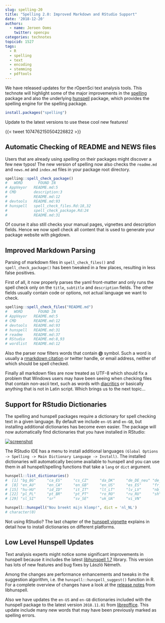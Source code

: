 ```yaml
---
slug: spelling-20
title: "Spelling 2.0: Improved Markdown and RStudio Support"
date: '2018-12-20'
authors:
  - name: Jeroen Ooms
    twitter: opencpu
categories: technotes
topicid: 1527
tags:
  - R
  - spelling
  - text
  - encoding
  - stemming
  - pdftools
---
```


We have released updates for the rOpenSci text analysis tools. This technote will highlight some of the major improvements in the [spelling](https://github.com/ropensci/spelling#readme) package and also the underlying [hunspell](https://cloud.r-project.org/web/packages/hunspell/vignettes/intro.html) package, which provides the spelling engine for the spelling package.

```r
install.packages("spelling")
```

Update to the latest versions to use these cool new features!

{{< tweet 1074762150504226822 >}}


## Automatic Checking of README and NEWS files


Users that are already using _spelling_ on their packages might discover a few new typos! The new version of spelling now also checks the `readme.md` and `news.md` and `index.md` files in your package root directory. 

```r
spelling::spell_check_package()
#   WORD       FOUND IN
# AppVeyor   README.md:5
# CMD        description:3
#            README.md:12
# devtools   README.md:93
# hunspell   spell_check_files.Rd:18,32
#            spell_check_package.Rd:24
#            README.md:31
```

Of course it also still checks your manual pages, vignettes and description fields. Hence we now spell check all content that is used to generate your package website with pkgdown.


## Improved Markdown Parsing

Parsing of markdown files in `spell_check_files()` and `spell_check_package()` has been tweaked in a few places, resulting in less false positives.

First of all, it now properly parses the yaml front-matter and only runs the spell check only on the `title`, `subtitle` and `description` fields. The other fields usually contain code or options, not actual language we want to check.

```r
spelling::spell_check_files("README.md")
#   WORD       FOUND IN
# AppVeyor   README.md:5
# CMD        README.md:12
# devtools   README.md:93
# hunspell   README.md:31
# readme     README.md:37
# RStudio    README.md:8,93
# wordlist   README.md:12
```


Also the parser now filters words that contain __@__ symbol. Such a word is usually a [rmarkdown citation](https://rmarkdown.rstudio.com/authoring_bibliographies_and_citations.html) or twitter handle, or email address, neither of which should be spell checked.

Finally all markdown files are now treated as UTF-8 which should fix a problem that Windows users may have been seeing when checking files that contain non-ascii text, such as words with [diacritics](https://github.com/ropensci/spelling/issues/17) or basically anything that is not in Latin script. Which brings us to the next topic...


## Support for RStudio Dictionaries

The spelling and hunspell packages require a dictionary for spell checking text in a given language. By default we include `en-US` and `en-GB`, but installing additional dictionaries has become even easier. The package will now automatically find dictionaries that you have installed in RStudio:

[![screenshot](https://jeroen.github.io/images/rs-hunspell.png)](https://cloud.r-project.org/web/packages/hunspell/vignettes/intro.html#hunspell_dictionaries)

The RStudio IDE has a menu to install additional languages `(Global Options -> Spelling -> Main Dictionary Language -> Install)`. The installed dictionaries will automatically become available to hunspell and you can use them in all hunspell/spelling functions that take a `lang` or `dict` argument.

```r
hunspell::list_dictionaries()
#  [1] "bg_BG"     "ca_ES"     "cs_CZ"     "da_DK"     "de_DE_neu" "de_DE"     "el_GR"    
#  [8] "en_AU"     "en_CA"     "en_GB"     "en_US"     "es_ES"     "fr_FR"     "hr_HR"    
# [15] "hu-HU"     "id_ID"     "it_IT"     "lt_LT"     "lv_LV"     "nb_NO"     "nl_NL"    
# [22] "pl_PL"     "pt_BR"     "pt_PT"     "ro_RO"     "ru_RU"     "sh"        "sk_SK"    
# [29] "sl_SI"     "sr"        "sv_SE"     "uk_UA"     "vi_VN"

hunspell::hunspell("Nou breekt mijn klomp!", dict = 'nl_NL')
# character(0)
```

Not using RStudio? The last chapter of the [hunspell vignette](https://cloud.r-project.org/web/packages/hunspell/vignettes/intro.html#hunspell_dictionaries) explains in detail how to install dictionaries on different platforms.


## Low Level Hunspell Updates

Text analysis experts might notice some significant improvements in hunspell because it includes the latest [libhunspell 1.7](https://github.com/explore) library. This version has lots of new features and bug fixes by László Németh. 

Among the changes are performance enhancements and tweaks in the suggestion algorithm, i.e. the `hunspell::hunspell_suggest()` function in R. For a complete overview of changes have a look at the [release notes](https://github.com/hunspell/hunspell/blob/master/NEWS) from libhunspell. 

Also we have updates the `en-US` and `en-GB` dictionaries included with the hunspell package to the latest version `2018.11.01` from [libreoffice](https://extensions.libreoffice.org/extensions/english-dictionaries/2018-11.01). This update include many new words that may have been previously marked as spelling errors. 
